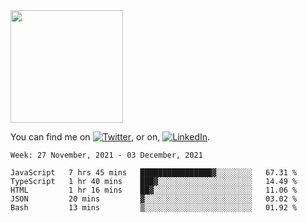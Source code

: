 <!-- ![visitors](https://visitor-badge.glitch.me/badge?page_id=page.id) -->

<img height="180em" src="https://github-readme-stats.vercel.app/api?username=alihernandez&show_icons=true&hide_border=true&&count_private=true&include_all_commits=true" />

<!-- Actual text -->

You can find me on [![Twitter][1.2]][1], or on, [![LinkedIn][2.2]][2].

<!-- Icons -->

[1.2]: http://i.imgur.com/wWzX9uB.png (twitter icon without padding)
[2.2]: https://raw.githubusercontent.com/MartinHeinz/MartinHeinz/master/linkedin-3-16.png (LinkedIn icon without padding)

<!-- Links to your social media accounts -->

[1]: https://twitter.com/phantomramen
[2]: https://www.linkedin.com/in/ali-hernandez-96b1b71a9/

<!--START_SECTION:waka-->
```text
Week: 27 November, 2021 - 03 December, 2021

JavaScript   7 hrs 45 mins   ████████████████▓░░░░░░░░   67.31 % 
TypeScript   1 hr 40 mins    ███▓░░░░░░░░░░░░░░░░░░░░░   14.49 % 
HTML         1 hr 16 mins    ██▓░░░░░░░░░░░░░░░░░░░░░░   11.06 % 
JSON         20 mins         ▓░░░░░░░░░░░░░░░░░░░░░░░░   03.02 % 
Bash         13 mins         ▒░░░░░░░░░░░░░░░░░░░░░░░░   01.92 % 
```
<!--END_SECTION:waka-->
